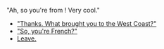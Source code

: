 "Ah, so you're from <span id="where"></span>! Very cool."

- ["Thanks. What brought you to the West Coast?"](us.md)
- ["So, you're French?"](french.md)
- [Leave.](leave.md)

<script>
const urlParams = new URLSearchParams(window.location.search);
const query = urlParams.get('where');
const element = document.getElementById("where");
element.innerHTML = query;
</script>
